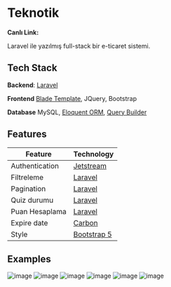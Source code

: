 # Teknotik
**Canlı Link:**

Laravel ile yazılmış full-stack bir e-ticaret sistemi.

## Tech Stack
**Backend**: [Laravel](https://laravel.com/)

**Frontend** [Blade Template](https://laravel.com/docs/9.x/blade#main-content), JQuery, Bootstrap

**Database** MySQL, [Eloquent ORM](https://laravel.com/docs/9.x/eloquent), [Query Builder](https://laravel.com/docs/9.x/queries#main-content)

## Features
| Feature | Technology |
| ----------- | ----------- |
| Authentication | [Jetstream](https://jetstream.laravel.com/2.x/introduction.html) |
| Filtreleme | [Laravel](https://laravel.com/docs/9.x/eloquent-relationships#inline-relationship-existence-queries) |
| Pagination | [Laravel](https://laravel.com/docs/9.x/eloquent-resources#pagination) |
| Quiz durumu |   [Laravel](https://laravel.com/)    |
| Puan Hesaplama | [Laravel](https://laravel.com/)    |
| Expire date | [Carbon](https://laravel.com/docs/9.x/helpers#method-now)  |
| Style | [Bootstrap 5](https://getbootstrap.com/docs/5.1/getting-started/introduction/)
## Examples
![image](https://user-images.githubusercontent.com/84190481/212450602-93563cb1-d16e-4af4-97f3-8abdca8b7587.png)
![image](https://user-images.githubusercontent.com/84190481/212450632-8c24a545-160c-42a7-ae18-d31c846cb1e1.png)
![image](https://user-images.githubusercontent.com/84190481/212450695-83e09354-8ecd-4d60-a3af-c7613e840523.png)
![image](https://user-images.githubusercontent.com/84190481/212450711-e13fa921-a85f-44c3-b913-e97c7e4db3ae.png)
![image](https://user-images.githubusercontent.com/84190481/212450739-b5eb1386-38e8-40ca-841e-f120a1f75a5a.png)
![image](https://user-images.githubusercontent.com/84190481/212450778-3ef3c921-546e-4186-9729-87381e6d6c40.png)




